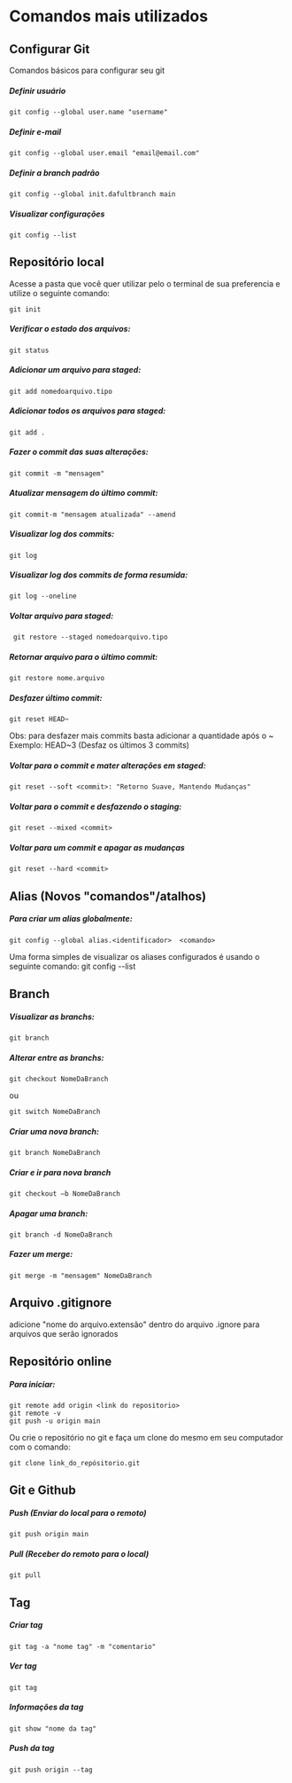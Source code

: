 
# Comandos mais utilizados

## Configurar Git
Comandos básicos para configurar seu git
##### Definir usuário
    git config --global user.name "username"
##### Definir e-mail
    git config --global user.email "email@email.com"
##### Definir a branch padrão
	git config --global init.dafultbranch main 
##### Visualizar configurações
    git config --list

## Repositório local
Acesse a pasta que você quer utilizar pelo o terminal de sua preferencia e utilize o seguinte comando:

    git init
    
##### Verificar o estado dos arquivos:
	git status
	
##### Adicionar um arquivo para staged:
	git add nomedoarquivo.tipo
	
##### Adicionar todos os arquivos para staged:
	git add .

##### Fazer o commit das suas alterações:
	git commit -m "mensagem"
	
##### Atualizar mensagem do último commit:
	git commit-m "mensagem atualizada" --amend

##### Visualizar log dos commits:
    git log

##### Visualizar log dos commits de forma resumida:
    git log --oneline
    
##### Voltar arquivo para staged:
	 git restore --staged nomedoarquivo.tipo
    
##### Retornar arquivo para o último commit:
    git restore nome.arquivo
    
##### Desfazer último commit:
	git reset HEAD~
Obs: para desfazer mais commits basta adicionar a quantidade após o ~
Exemplo: HEAD~3 (Desfaz os últimos 3 commits)

##### Voltar para o commit e mater alterações em staged:
	git reset --soft <commit>: "Retorno Suave, Mantendo Mudanças"

##### Voltar para o commit e desfazendo o staging:
	git reset --mixed <commit>

##### Voltar para um commit e apagar as mudanças
	git reset --hard <commit>

## Alias (Novos "comandos"/atalhos)
##### Para criar um alias globalmente:
	git config --global alias.<identificador>  <comando>
Uma forma simples de visualizar os aliases configurados é usando o seguinte comando: git config --list

## Branch
##### Visualizar as branchs:
	git branch
	
##### Alterar entre as branchs:
	git checkout NomeDaBranch
ou

	git switch NomeDaBranch

##### Criar uma nova branch:
	git branch NomeDaBranch
	
##### Criar e ir para nova branch
    git checkout –b NomeDaBranch

##### Apagar uma branch:
	git branch -d NomeDaBranch

##### Fazer um merge:
	git merge -m "mensagem" NomeDaBranch

## Arquivo .gitignore
adicione "nome do arquivo.extensão" dentro do arquivo .ignore para arquivos que serão ignorados

## Repositório online
##### Para iniciar:

    git remote add origin <link do repositorio>
    git remote -v
    git push -u origin main

Ou crie o repositório no git e faça um clone do mesmo em seu computador com o comando:

	git clone link_do_repósitorio.git
	
## Git e Github

##### Push (Enviar do local para o remoto)
    git push origin main

##### Pull (Receber do remoto para o local)
    git pull




## Tag
##### Criar tag
    git tag -a "nome tag" -m "comentario"
    
##### Ver tag
    git tag

#####  Informações da tag
    git show "nome da tag"
    
##### Push da tag
    git push origin --tag

